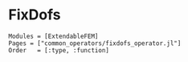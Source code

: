 
# FixDofs

```@autodocs
Modules = [ExtendableFEM]
Pages = ["common_operators/fixdofs_operator.jl"]
Order   = [:type, :function]
```
